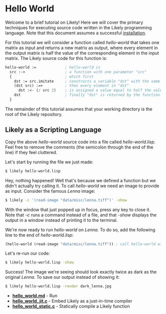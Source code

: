 Hello World
===========

Welcome to a brief tutorial on Likely!
Here we will cover the primary techniques for executing source code written in the Likely programming language.
Note that this document assumes a successful [installation](?href=README.md).

For this tutorial we will consider a function called *hello-world* that takes one matrix as input and returns a new matrix as output, where every element in the output matrix is half the value of the corresponding element in the input matrix.
The Likely source code for this function is:

```lisp
hello-world :=             ; hello-world is
  src :->                  ; a function with one parameter "src"
  {                        ; which first
    dst := src.imitate     ; constructs a variable "dst" with the same type and dimensionality as "src"
    (dst src) :=>          ; then every element in "dst"
      dst :<- (/ src 2)    ; is assigned a value equal to half the value of "src" at the same location
    dst                    ; finally "dst" is returned by the function.
  }
```

The remainder of this tutorial assumes that your working directory is the root of the Likely repository.

Likely as a Scripting Language
------------------------------
Copy the above *hello-world* source code into a file called *hello-world.lisp*.
Feel free to remove the comments (the semicolon through the end of the line) if they feel cluttered.

Let's start by running the file we just made:

```bash
$ likely hello-world.lisp
```

Hey, nothing happened!
Well that's because we defined a function but we didn't actually try calling it.
To call *hello-world* we need an image to provide as input.
Consider the famous _Lenna_ image:

```bash
$ likely -c '(read-image "data/misc/lenna.tiff")' -show
```

With the window that just popped up in focus, press any key to close it.
Note that *-c* runs a command instead of a file, and that *-show* displays the output in a window instead of printing it to the terminal.

We're now ready to run *hello-world* on *Lenna*. To do so, add the following line to the end of *hello-world.lisp*:

```lisp
(hello-world (read-image "data/misc/lenna.tiff")) ; call hello-world with Lenna
```

Let's re-run our code:

```bash
$ likely hello-world.lisp -show
```

Success!
The image we're seeing should look exactly twice as dark as the original *Lenna*.
To save our output instead of showing it:

```bash
$ likely hello-world.lisp -render dark_lenna.jpg
```

- **[hello_world.md](?href=likely)** - Run
- **[hello_world_jit.c](share/likely/hello_world/hello_world_jit.c)** - Embed Likely as a just-in-time compiler
- **[hello_world_static.c](share/likely/hello_world/hello_world_static.c)** - Statically compile a Likely function
